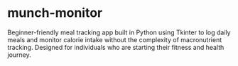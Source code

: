 # munch-monitor
Beginner-friendly meal tracking app built in Python using Tkinter to log daily meals and monitor calorie intake without the complexity of macronutrient tracking.
Designed for individuals who are starting their fitness and health journey.
